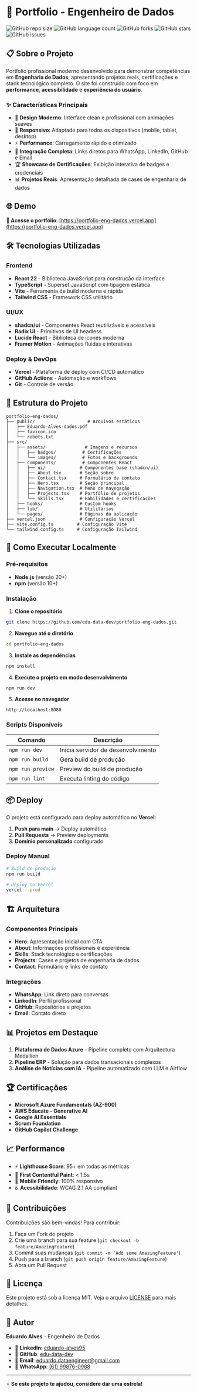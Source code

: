 # 🚀 Portfolio - Engenheiro de Dados

![GitHub repo size](https://img.shields.io/github/repo-size/edu-data-dev/portfolio-eng-dados)
![GitHub language count](https://img.shields.io/github/languages/count/edu-data-dev/portfolio-eng-dados)
![GitHub forks](https://img.shields.io/github/forks/edu-data-dev/portfolio-eng-dados)
![GitHub stars](https://img.shields.io/github/stars/edu-data-dev/portfolio-eng-dados)
![GitHub issues](https://img.shields.io/github/issues/edu-data-dev/portfolio-eng-dados)

## 📋 Sobre o Projeto

Portfolio profissional moderno desenvolvido para demonstrar competências em **Engenharia de Dados**, apresentando projetos reais, certificações e stack tecnológico completo. O site foi construído com foco em **performance**, **acessibilidade** e **experiência do usuário**.

### ✨ Características Principais

- 🎨 **Design Moderno**: Interface clean e profissional com animações suaves
- 📱 **Responsivo**: Adaptado para todos os dispositivos (mobile, tablet, desktop)
- ⚡ **Performance**: Carregamento rápido e otimizado
- 🔗 **Integração Completa**: Links diretos para WhatsApp, LinkedIn, GitHub e Email
- 🏆 **Showcase de Certificações**: Exibição interativa de badges e credenciais
- 📊 **Projetos Reais**: Apresentação detalhada de cases de engenharia de dados

## 🌐 Demo

**🔗 Acesse o portfólio**: [https://portfolio-eng-dados.vercel.app](https://portfolio-eng-dados.vercel.app)

## 🛠️ Tecnologias Utilizadas

### Frontend
- **React 22** - Biblioteca JavaScript para construção da interface
- **TypeScript** - Superset JavaScript com tipagem estática
- **Vite** - Ferramenta de build moderna e rápida
- **Tailwind CSS** - Framework CSS utilitário

### UI/UX
- **shadcn/ui** - Componentes React reutilizáveis e acessíveis
- **Radix UI** - Primitivos de UI headless
- **Lucide React** - Biblioteca de ícones moderna
- **Framer Motion** - Animações fluidas e interativas

### Deploy & DevOps
- **Vercel** - Plataforma de deploy com CI/CD automático
- **GitHub Actions** - Automação e workflows
- **Git** - Controle de versão

## 📁 Estrutura do Projeto

```
portfolio-eng-dados/
├── public/                    # Arquivos estáticos
│   ├── Eduardo-Alves-dados.pdf
│   ├── favicon.ico
│   └── robots.txt
├── src/
│   ├── assets/               # Imagens e recursos
│   │   ├── badges/          # Certificações
│   │   └── images/          # Fotos e backgrounds
│   ├── components/          # Componentes React
│   │   ├── ui/             # Componentes base (shadcn/ui)
│   │   ├── About.tsx       # Seção sobre
│   │   ├── Contact.tsx     # Formulário de contato
│   │   ├── Hero.tsx        # Seção principal
│   │   ├── Navigation.tsx  # Menu de navegação
│   │   ├── Projects.tsx    # Portfólio de projetos
│   │   └── Skills.tsx      # Habilidades e certificações
│   ├── hooks/              # Custom hooks
│   ├── lib/                # Utilitários
│   └── pages/              # Páginas da aplicação
├── vercel.json             # Configuração Vercel
├── vite.config.ts         # Configuração Vite
└── tailwind.config.ts     # Configuração Tailwind
```

## 🚀 Como Executar Localmente

### Pré-requisitos

- **Node.js** (versão 20+)
- **npm** (versão 10+)

### Instalação

1. **Clone o repositório**
```bash
git clone https://github.com/edu-data-dev/portfolio-eng-dados.git
```

2. **Navegue até o diretório**
```bash
cd portfolio-eng-dados
```

3. **Instale as dependências**
```bash
npm install
```

4. **Execute o projeto em modo desenvolvimento**
```bash
npm run dev
```

5. **Acesse no navegador**
```
http://localhost:8080
```

### Scripts Disponíveis

| Comando | Descrição |
|---------|-----------|
| `npm run dev` | Inicia servidor de desenvolvimento |
| `npm run build` | Gera build de produção |
| `npm run preview` | Preview do build de produção |
| `npm run lint` | Executa linting do código |

## 📦 Deploy

O projeto está configurado para deploy automático no **Vercel**:

1. **Push para main** → Deploy automático
2. **Pull Requests** → Preview deployments
3. **Domínio personalizado** configurado

### Deploy Manual

```bash
# Build de produção
npm run build

# Deploy no Vercel
vercel --prod
```

## 🏗️ Arquitetura

### Componentes Principais

- **Hero**: Apresentação inicial com CTA
- **About**: Informações profissionais e experiência
- **Skills**: Stack tecnológico e certificações
- **Projects**: Cases e projetos de engenharia de dados
- **Contact**: Formulário e links de contato

### Integrações

- **WhatsApp**: Link direto para conversas
- **LinkedIn**: Perfil profissional
- **GitHub**: Repositórios e projetos
- **Email**: Contato direto

## 📊 Projetos em Destaque

1. **Plataforma de Dados Azure** - Pipeline completo com Arquitectura Medallion
2. **Pipeline ERP** - Solução para dados transacionais complexos
3. **Análise de Notícias com IA** - Pipeline automatizado com LLM e Airflow

## 🏆 Certificações

- **Microsoft Azure Fundamentals (AZ-900)**
- **AWS Educate - Generative AI**
- **Google AI Essentials**
- **Scrum Foundation**
- **GitHub Copilot Challenge**

## 📈 Performance

- ⚡ **Lighthouse Score**: 95+ em todas as métricas
- 🚀 **First Contentful Paint**: < 1.5s
- 📱 **Mobile Friendly**: 100% responsivo
- ♿ **Acessibilidade**: WCAG 2.1 AA compliant

## 🤝 Contribuições

Contribuições são bem-vindas! Para contribuir:

1. Faça um Fork do projeto
2. Crie uma branch para sua feature (`git checkout -b feature/AmazingFeature`)
3. Commit suas mudanças (`git commit -m 'Add some AmazingFeature'`)
4. Push para a branch (`git push origin feature/AmazingFeature`)
5. Abra um Pull Request

## 📝 Licença

Este projeto está sob a licença MIT. Veja o arquivo [LICENSE](LICENSE) para mais detalhes.

## 👤 Autor

**Eduardo Alves** - Engenheiro de Dados

- 💼 **LinkedIn**: [eduardo-alves95](https://www.linkedin.com/in/eduardo-alves95/)
- 🐙 **GitHub**: [edu-data-dev](https://github.com/edu-data-dev)
- 📧 **Email**: eduardo.dataengineer@gmail.com
- 📱 **WhatsApp**: [(61) 99876-0988](https://wa.me/5561998760988)

---

⭐ **Se este projeto te ajudou, considere dar uma estrela!**
